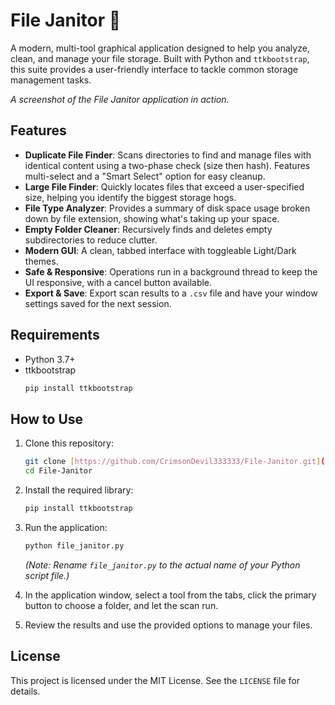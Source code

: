 # File Janitor 🧹

A modern, multi-tool graphical application designed to help you analyze, clean, and manage your file storage. Built with Python and `ttkbootstrap`, this suite provides a user-friendly interface to tackle common storage management tasks.

*A screenshot of the File Janitor application in action.*

## Features

* **Duplicate File Finder**: Scans directories to find and manage files with identical content using a two-phase check (size then hash). Features multi-select and a "Smart Select" option for easy cleanup.
* **Large File Finder**: Quickly locates files that exceed a user-specified size, helping you identify the biggest storage hogs.
* **File Type Analyzer**: Provides a summary of disk space usage broken down by file extension, showing what's taking up your space.
* **Empty Folder Cleaner**: Recursively finds and deletes empty subdirectories to reduce clutter.
* **Modern GUI**: A clean, tabbed interface with toggleable Light/Dark themes.
* **Safe & Responsive**: Operations run in a background thread to keep the UI responsive, with a cancel button available.
* **Export & Save**: Export scan results to a `.csv` file and have your window settings saved for the next session.

## Requirements

* Python 3.7+
* ttkbootstrap
    ```bash
    pip install ttkbootstrap
    ```

## How to Use

1.  Clone this repository:
    ```bash
    git clone [https://github.com/CrimsonDevil333333/File-Janitor.git](https://github.com/CrimsonDevil333333/File-Janitor.git)
    cd File-Janitor
    ```

2.  Install the required library:
    ```bash
    pip install ttkbootstrap
    ```

3.  Run the application:
    ```bash
    python file_janitor.py
    ```
    *(Note: Rename `file_janitor.py` to the actual name of your Python script file.)*

4.  In the application window, select a tool from the tabs, click the primary button to choose a folder, and let the scan run.
5.  Review the results and use the provided options to manage your files.


## License

This project is licensed under the MIT License. See the `LICENSE` file for details.